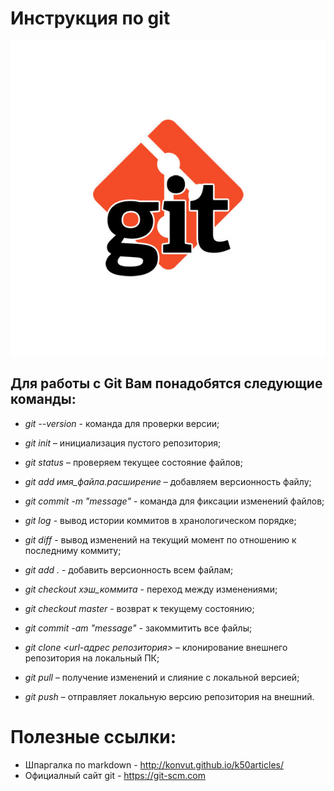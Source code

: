 # Инструкция по git
![alt text](git_logo.png "Logo Title Text 1")
## Для работы с Git Вам понадобятся следующие команды:
* *git --version* - команда для проверки версии;

* *git init* – инициализация пустого репозитория;

* *git status* – проверяем текущее состояние файлов;

* *git add имя_файла.расширение* – добавляем версионность файлу;

* *git commit -m "message"* - команда для фиксации изменений файлов; 

* *git log* - вывод истории коммитов в хранологическом порядке;

* *git diff* - вывод изменений на текущий момент по отношению к последниму коммиту; 

* *git add .* - добавить версионность всем файлам;

* *git checkout хэш_коммита* - переход между изменениями;

* *git checkout master* - возврат к текущему состоянию;

* *git commit -am "message"* - закоммитить все файлы;

* *git clone <url-адрес репозитория>* – клонирование внешнего репозитория на  локальный ПК;

* *git pull* – получение изменений и слияние с локальной версией;

* *git push* – отправляет локальную версию репозитория на внешний.


# Полезные ссылки:

* Шпаргалка по markdown - <http://konvut.github.io/k50articles/>
* Официалный сайт git - <https://git-scm.com>
